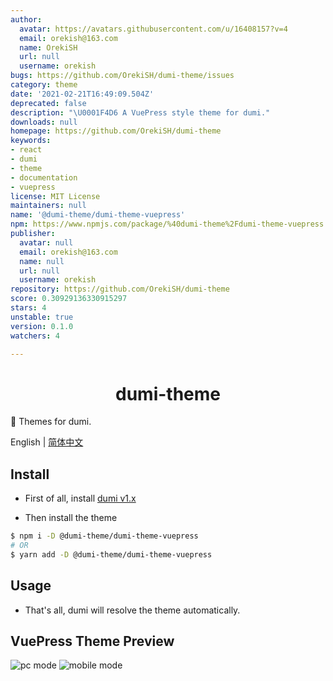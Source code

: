 ```yaml
---
author:
  avatar: https://avatars.githubusercontent.com/u/16408157?v=4
  email: orekish@163.com
  name: OrekiSH
  url: null
  username: orekish
bugs: https://github.com/OrekiSH/dumi-theme/issues
category: theme
date: '2021-02-21T16:49:09.504Z'
deprecated: false
description: "\U0001F4D6 A VuePress style theme for dumi."
downloads: null
homepage: https://github.com/OrekiSH/dumi-theme
keywords:
- react
- dumi
- theme
- documentation
- vuepress
license: MIT License
maintainers: null
name: '@dumi-theme/dumi-theme-vuepress'
npm: https://www.npmjs.com/package/%40dumi-theme%2Fdumi-theme-vuepress
publisher:
  avatar: null
  email: orekish@163.com
  name: null
  url: null
  username: orekish
repository: https://github.com/OrekiSH/dumi-theme
score: 0.30929136330915297
stars: 4
unstable: true
version: 0.1.0
watchers: 4

---
```


<h1 align="center">dumi-theme</h1>

📖 Themes for dumi.

English | <a href="https://github.com/OrekiSH/dumi-theme/blob/main/README-zh_CN.md">简体中文</a>

## Install

* First of all, install [dumi v1.x](https://github.com/umijs/dumi)

* Then install the theme

```bash
$ npm i -D @dumi-theme/dumi-theme-vuepress
# OR
$ yarn add -D @dumi-theme/dumi-theme-vuepress
```

## Usage

* That's all, dumi will resolve the theme automatically.

## VuePress Theme Preview

![pc mode](https://s3.ax1x.com/2021/02/21/yIXHJK.png)
![mobile mode](https://s3.ax1x.com/2021/02/21/yIX7i6.png)